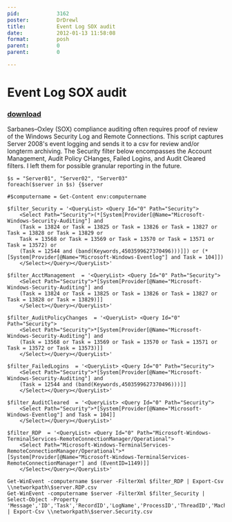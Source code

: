 ```yaml
---
pid:            3162
poster:         DrDrewl
title:          Event Log SOX audit
date:           2012-01-13 11:58:08
format:         posh
parent:         0
parent:         0

---
```


# Event Log SOX audit

### [download](3162.ps1)

Sarbanes–Oxley (SOX) compliance auditing often requires proof of review of the Windows Security Log and Remote Connections. This script captures Server 2008's event logging and sends it to a csv for review and/or longterm archiving. The Security filter below encompasses the Account Management, Audit Policy CHanges, Failed Logins, and Audit Cleared filters. I left them for possible granular reporting in the future.

```posh
$s = "Server01", "Server02", "Server03"
foreach($server in $s) {$server

#$computername = Get-Content env:computername

$filter_Security = '<QueryList> <Query Id="0" Path="Security">
	<Select Path="Security">(*[System[Provider[@Name="Microsoft-Windows-Security-Auditing"] and 
	(Task = 13824 or Task = 13825 or Task = 13826 or Task = 13827 or Task = 13828 or Task = 13829 or
	Task = 13568 or Task = 13569 or Task = 13570 or Task = 13571 or Task = 13572) or
	(Task = 12544 and (band(Keywords,4503599627370496)))]]) or (*[System[Provider[@Name="Microsoft-Windows-Eventlog"] and Task = 104]])
	</Select></Query></QueryList>'

$filter_AcctManagement  = '<QueryList> <Query Id="0" Path="Security">
	<Select Path="Security">*[System[Provider[@Name="Microsoft-Windows-Security-Auditing"] and 
	(Task = 13824 or Task = 13825 or Task = 13826 or Task = 13827 or Task = 13828 or Task = 13829)]]
	</Select></Query></QueryList>'
	
$filter_AuditPolicyChanges  = '<QueryList> <Query Id="0" Path="Security">
	<Select Path="Security">*[System[Provider[@Name="Microsoft-Windows-Security-Auditing"] and 
	(Task = 13568 or Task = 13569 or Task = 13570 or Task = 13571 or Task = 13572 or Task = 13573)]]
	</Select></Query></QueryList>'
	
$filter_FailedLogins  = '<QueryList> <Query Id="0" Path="Security">
	<Select Path="Security">*[System[Provider[@Name="Microsoft-Windows-Security-Auditing"] and 
	(Task = 12544 and (band(Keywords,4503599627370496)))]]
	</Select></Query></QueryList>'
	
$filter_AuditCleared  = '<QueryList> <Query Id="0" Path="Security">
	<Select Path="Security">*[System[Provider[@Name="Microsoft-Windows-Eventlog"] and Task = 104]]
	</Select></Query></QueryList>'
	
$filter_RDP  = '<QueryList> <Query Id="0" Path="Microsoft-Windows-TerminalServices-RemoteConnectionManager/Operational">
	<Select Path="Microsoft-Windows-TerminalServices-RemoteConnectionManager/Operational">*[System[Provider[@Name="Microsoft-Windows-TerminalServices-RemoteConnectionManager"] and (EventID=1149)]]
	</Select></Query></QueryList>'	

Get-WinEvent -computername $server -FilterXml $filter_RDP | Export-Csv \\networkpath\$server.RDP.csv
Get-WinEvent -computername $server -FilterXml $filter_Security | Select-Object -Property 'Message','ID','Task','RecordID','LogName','ProcessID','ThreadID','MachineName','TimeCreated','TaskDisplayName' | Export-Csv \\networkpath\$server.Security.csv 

```
